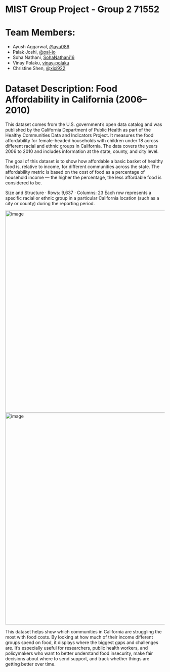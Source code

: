 # MIST Group Project - Group 2 71552

# Team Members:
* Ayush Aggarwal, [@ayu086](https://github.com/ayu086)
* Palak Joshi, [@pal-jo](https://github.com/pal-jo)
* Soha Nathani, [SohaNathani16](https://github.com/SohaNathani16)
* Vinay Polaku, [vinay-polaku](https://github.com/vinay-polaku)
* Christine Shen, [@xixi922](https://github.com/xixi922)


# Dataset Description: Food Affordability in California (2006–2010)

This dataset comes from the U.S. government’s open data catalog and was published by the California Department of Public Health as part of the Healthy Communities Data and Indicators Project. It measures the food affordability for female-headed households with children under 18 across different racial and ethnic groups in California. The data covers the years 2006 to 2010 and includes information at the state, county, and city level.

The goal of this dataset is to show how affordable a basic basket of healthy food is, relative to income, for different communities across the state. The affordability metric is based on the cost of food as a percentage of household income — the higher the percentage, the less affordable food is considered to be.

Size and Structure
  · Rows: 9,637
  · Columns: 23 
    Each row represents a specific racial or ethnic group in a particular California location (such as a city or county) during the reporting period.

  <img width="637" alt="image" src="https://github.com/user-attachments/assets/0715b629-d372-4b2c-a50b-55820137caeb" />  <img width="667" alt="image" src="https://github.com/user-attachments/assets/697461d2-f795-4047-98b2-9846806972e0" />

This dataset helps show which communities in California are struggling the most with food costs. By looking at how much of their income different groups spend on food, it displays where the biggest gaps and challenges are. It’s especially useful for researchers, public health workers, and policymakers who want to better understand food insecurity, make fair decisions about where to send support, and track whether things are getting better over time.

